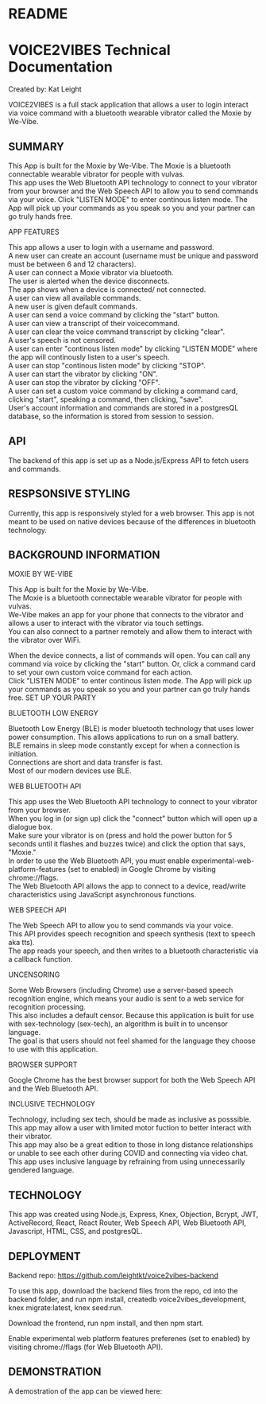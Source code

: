 # README

# VOICE2VIBES Technical Documentation
Created by: Kat Leight

VOICE2VIBES is a full stack application that allows a user to login interact via voice command with a bluetooth wearable vibrator called the Moxie by We-Vibe. 
 

## SUMMARY
This App is built for the Moxie by We-Vibe. The Moxie is a bluetooth connectable wearable vibrator for people with vulvas.   
This app uses the Web Bluetooth API technology to connect to your vibrator from your browser and the Web Speech API to allow you to send commands via your voice. 
Click "LISTEN MODE" to enter continous listen mode. The App will pick up your commands as you speak so you and your partner can go truly hands free.  

APP FEATURES

This app allows a user to login with a username and password.  
A new user can create an account (username must be unique and password must be between 6 and 12 characters).  
A user can connect a Moxie vibrator via bluetooth.  
The user is alerted when the device disconnects.   
The app shows when a device is connected/ not connected.   
A user can view all available commands.  
A new user is given default commands.  
A user can send a voice command by clicking the "start" button.  
A user can view a transcript of their voicecommand.  
A user can clear the voice command transcript by clicking "clear".  
A user's speech is not censored.  
A user can enter "continous listen mode" by clicking "LISTEN MODE" where the app will continously listen to a user's speech.  
A user can stop "continous listen mode" by clicking "STOP".    
A user can start the vibrator by clicking "ON".  
A user can stop the vibrator by clicking "OFF".  
A user can set a custom voice command by clicking a command card, clicking "start", speaking a command, then clicking, "save".  
User's account information and commands are stored in a postgresQL database, so the information is stored from session to session.   

## API
The backend of this app is set up as a Node.js/Express API to fetch users and commands. 

## RESPSONSIVE STYLING

Currently, this app is responsively styled for a web browser. This app is not meant to be used on native devices because of the differences in bluetooth technology.  

## BACKGROUND INFORMATION
MOXIE BY WE-VIBE

This App is built for the Moxie by We-Vibe.  
The Moxie is a bluetooth connectable wearable vibrator for people with vulvas.  
We-Vibe makes an app for your phone that connects to the vibrator and allows a user to interact with the vibrator via touch settings.  
You can also connect to a partner remotely and allow them to interact with the vibrator over WiFi.  
  
When the device connects, a list of commands will open. You can call any command via voice by clicking the "start" button. Or, click a command card to set your own custom voice command for each action.  
Click "LISTEN MODE" to enter continous listen mode. The App will pick up your commands as you speak so you and your partner can go truly hands free.
SET UP YOUR PARTY

BLUETOOTH LOW ENERGY

Bluetooth Low Energy (BLE) is moder bluetooth technology that uses lower power consumption. This allows applications to run on a small battery.  
BLE remains in sleep mode constantly except for when a connection is initiation.  
Connections are short and data transfer is fast.  
Most of our modern devices use BLE.  

WEB BLUETOOTH API  

This app uses the Web Bluetooth API technology to connect to your vibrator from your browser.  
When you log in (or sign up) click the "connect" button which will open up a dialogue box.  
Make sure your vibrator is on (press and hold the power button for 5 seconds until it flashes and buzzes twice) and click the option that says, "Moxie."  
In order to use the Web Bluetooth API, you must enable experimental-web-platform-features (set to enabled) in Google Chrome by visiting chrome://flags.  
The Web Bluetooth API allows the app to connect to a device, read/write characteristics using JavaScript asynchronous functions. 

WEB SPEECH API  
 
The Web Speech API to allow you to send commands via your voice.  
This API provides speech recognition and speech synthesis (text to speech aka tts).  
The app reads your speech, and then writes to a bluetooth characteristic via a callback function.  

UNCENSORING

Some Web Browsers (including Chrome) use a server-based speech recognition engine, which means your audio is sent to a web service for recognition processing.  
This also includes a default censor.
Because this application is built for use with sex-technology (sex-tech), an algorithm is built in to uncensor language.  
The goal is that users should not feel shamed for the language they choose to use with this application.  

BROWSER SUPPORT

Google Chrome has the best browser support for both the Web Speech API and the Web Bluetooth API. 

INCLUSIVE TECHNOLOGY

Technology, including sex tech, should be made as inclusive as posssible.  
This app may allow a user with limited motor fuction to better interact with their vibrator.  
This app may also be a great edition to those in long distance relationships or unable to see each other during COVID and connecting via video chat.  
This app uses inclusive language by refraining from using unnecessarily gendered language.  

## TECHNOLOGY
This app was created using Node.js, Express, Knex, Objection, Bcrypt, JWT, ActiveRecord, React, React Router, Web Speech API, Web Bluetooth API, Javascript, HTML, CSS, and postgresQL. 

## DEPLOYMENT
Backend repo: https://github.com/leightkt/voice2vibes-backend

To use this app, download the backend files from the repo, cd into the backend folder, and run npm install, createdb voice2vibes_development, knex migrate:latest, knex seed:run. 

Download the frontend, run npm install, and then npm start.  

Enable experimental web platform features preferenes (set to enabled) by visiting chrome://flags (for Web Bluetooth API).


## DEMONSTRATION
A demostration of the app can be viewed here: